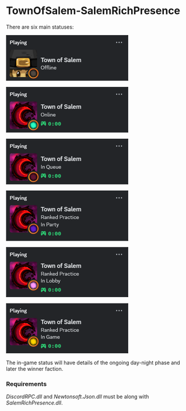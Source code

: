 # TownOfSalem-SalemRichPresence
There are six main statuses:

![](offline.png)

![](online.png)

![](inqueue.png)

![](inparty.png)

![](inlobby.png)

![](ingame.png)

The in-game status will have details of the ongoing day-night phase and later the winner faction.

### Requirements
*DiscordRPC.dll* and *Newtonsoft.Json.dll* must be along with *SalemRichPresence.dll*.
